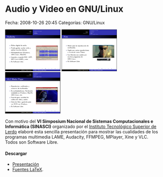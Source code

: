Audio y Video en GNU/Linux
==========================

Fecha: 2008-10-26 20:45
Categorías: GNU/Linux

![Audacity](audio-y-video-en-gnu-linux/screenshot-audacity.png) ![Xine](audio-y-video-en-gnu-linux/screenshot-xine.png) ![VLC](audio-y-video-en-gnu-linux/screenshot-vlc.png)

Con motivo del **VI Simposium Nacional de Sistemas Computacionales e Informática (SINASCI)** organizado por el [Instituto Tecnológico Superior de Lerdo](http://www.itslerdo.edu.mx/) elaboré esta sencilla presentación para mostrar las cualidades de los programas multimedia LAME, Audacity, FFMPEG, MPlayer, Xine y VLC. Todos son Software Libre.

#### Descargar

* [Presentación](audio-y-video-en-gnu-linux/audio-y-video-en-gnu-linux.pdf)
* [Fuentes LaTeX](audio-y-video-en-gnu-linux/audio-y-video-en-gnu-linux.tar.gz).
